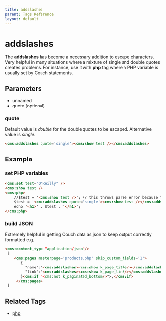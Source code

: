 ```yaml
---
title: addslashes
parent: Tags Reference
layout: default
---
```


# addslashes

The **addslashes** has become a necessary addition to escape characters. Very helpful in many situations where a mixture of single and double quotes creates problems. For instance, use it with **php** tag where a PHP variable is usually set by Couch statements.

## Parameters

* unnamed
* quote (optional)

### quote

Default value is *double* for the double quotes to be escaped. Alternative value is *single*.

```html
<cms:addslashes quote='single'><cms:show test /></cms:addslashes>
```

## Example

### set PHP variables

```html
<cms:set test="O'Reilly" />
<cms:show test />
<cms:php>
    //$test = '<cms:show test />'; // this throws parse error because the value being set contains a single-quote (which is also used to surround the statement)
    $test = '<cms:addslashes quote='single'><cms:show test /></cms:addslashes>'; //default is 'double'
    echo '<h1>' . $test . '</h1>';
</cms:php>
```

### build JSON

Extremely helpful in getting Couch data as json to keep output correctly formatted e.g.

```html
<cms:content_type "application/json"/>
 [
    <cms:pages masterpage='products.php' skip_custom_fields='1'>
       {
         "name":"<cms:addslashes><cms:show k_page_title/></cms:addslashes>",
         "link":"<cms:addslashes><cms:show k_page_link/></cms:addslashes>"
       }<cms:if "<cms:not k_paginated_bottom/>">,</cms:if>
     </cms:pages>
 ]
```

## Related Tags

* [php](./php.html)
